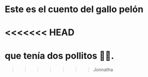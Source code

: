 # Este es el cuento del gallo pelón

<<<<<<< HEAD
=======
# que tenía dos pollitos 🐤🐤.


>>>>>>> Jonnatha
